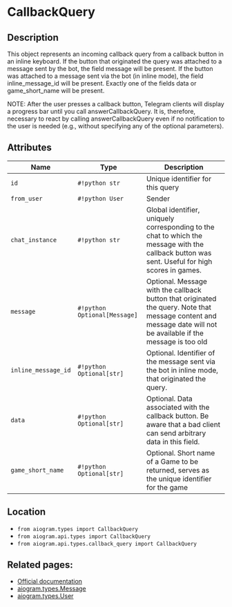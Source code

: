 # CallbackQuery

## Description

This object represents an incoming callback query from a callback button in an inline keyboard. If the button that originated the query was attached to a message sent by the bot, the field message will be present. If the button was attached to a message sent via the bot (in inline mode), the field inline_message_id will be present. Exactly one of the fields data or game_short_name will be present.

NOTE: After the user presses a callback button, Telegram clients will display a progress bar until you call answerCallbackQuery. It is, therefore, necessary to react by calling answerCallbackQuery even if no notification to the user is needed (e.g., without specifying any of the optional parameters).


## Attributes

| Name | Type | Description |
| - | - | - |
| `id` | `#!python str` | Unique identifier for this query |
| `from_user` | `#!python User` | Sender |
| `chat_instance` | `#!python str` | Global identifier, uniquely corresponding to the chat to which the message with the callback button was sent. Useful for high scores in games. |
| `message` | `#!python Optional[Message]` | Optional. Message with the callback button that originated the query. Note that message content and message date will not be available if the message is too old |
| `inline_message_id` | `#!python Optional[str]` | Optional. Identifier of the message sent via the bot in inline mode, that originated the query. |
| `data` | `#!python Optional[str]` | Optional. Data associated with the callback button. Be aware that a bad client can send arbitrary data in this field. |
| `game_short_name` | `#!python Optional[str]` | Optional. Short name of a Game to be returned, serves as the unique identifier for the game |



## Location

- `from aiogram.types import CallbackQuery`
- `from aiogram.api.types import CallbackQuery`
- `from aiogram.api.types.callback_query import CallbackQuery`

## Related pages:

- [Official documentation](https://core.telegram.org/bots/api#callbackquery)
- [aiogram.types.Message](../types/message.md)
- [aiogram.types.User](../types/user.md)
